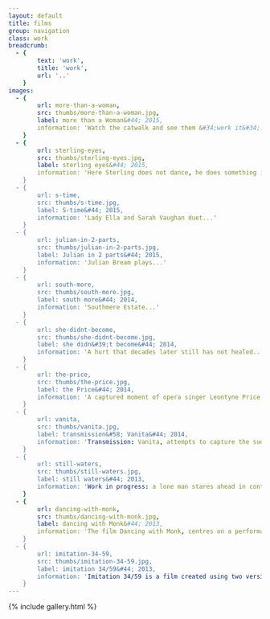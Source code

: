 ```yaml
---
layout: default
title: films
group: navigation
class: work
breadcrumb:
  - {
  		text: 'work',
  		title: 'work',
  		url: '..'
	}
images:
  - {
		url: more-than-a-woman, 
		src: thumbs/more-than-a-woman.jpg,
		label: more than a Woman&#44; 2015,
		information: 'Watch the catwalk and see them &#34;work it&#34;...'
	}
  - {
		url: sterling-eyes, 
		src: thumbs/sterling-eyes.jpg,
		label: sterling eyes&#44; 2015,
		information: 'Here Sterling does not dance, he does something instead...'
	}
  - {
		url: s-time, 
		src: thumbs/s-time.jpg,
		label: S-time&#44; 2015,
		information: 'Lady Ella and Sarah Vaughan duet...'
	}
  - {
		url: julian-in-2-parts, 
		src: thumbs/julian-in-2-parts.jpg,
		label: Julian in 2 parts&#44; 2015,
		information: 'Julian Bream plays...'
	}
  - {
		url: south-more, 
		src: thumbs/south-more.jpg,
		label: south more&#44; 2014,
		information: 'Southmere Estate...'
	}
  - {
		url: she-didnt-become, 
		src: thumbs/she-didnt-become.jpg,
		label: she didn&#39;t become&#44; 2014,
		information: 'A hurt that decades later still has not healed...'
	}
  - {
		url: the-price, 
		src: thumbs/the-price.jpg,
		label: the Price&#44; 2014,
		information: 'A captured moment of opera singer Leontyne Price...'
	}
  - {
		url: vanita, 
		src: thumbs/vanita.jpg,
		label: transmission&#58; Vanita&#44; 2014,
		information: 'Transmission: Vanita, attempts to capture the suddenness of both her appearance and disappearance using one of her few known musical films...'
	}
  - {
		url: still-waters, 
		src: thumbs/still-waters.jpg,
		label: still waters&#44; 2013,
		information: 'Work in progress: a lone man stares ahead in contemplation...'
	}
  - {
		url: dancing-with-monk, 
		src: thumbs/dancing-with-monk.jpg,
		label: dancing with Monk&#44; 2013,
		information: 'The film Dancing with Monk, centres on a performance by the pioneering Jazz musician Thelonius Monk...'
	}
  - {
		url: imitation-34-59, 
		src: thumbs/imitation-34-59.jpg,
		label: imitation 34/59&#44; 2013,
		information: 'Imitation 34/59 is a film created using two versions of the film Imitation of life: the visuals of the black and white 1934 film, and the audio of the 1959 Douglas Sirk colour version...'
	}		
---
```


{% include gallery.html %}
